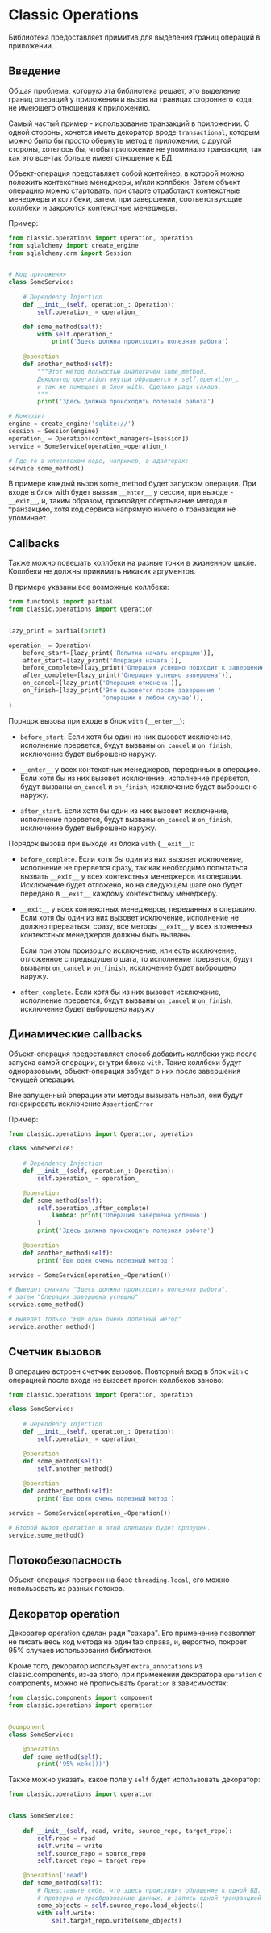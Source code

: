 # Classic Operations

Библиотека предоставляет примитив для выделения границ операций в приложении.

## Введение

Общая проблема, которую эта библиотека решает, это выделение границ операций
у приложения и вызов на границах стороннего кода, не имеющего отношения
к приложению.

Самый частый пример - использование транзакций в приложении. С одной стороны,
хочется иметь декоратор вроде `transactional`, которым можно было бы просто
обернуть метод в приложении, с другой стороны, хотелось бы, чтобы приложение 
не упоминало транзакции, так как это все-так больше имеет отношение к БД.

Объект-операция представляет собой контейнер, в которой можно положить
контекстные менеджеры, и/или коллбеки. Затем объект операцию можно стартовать,
при старте отработают контекстные менеджеры и коллбеки, затем, при завершении,
соответствующие коллбеки и закроются контекстные менеджеры.

Пример:

```python
from classic.operations import Operation, operation
from sqlalchemy import create_engine
from sqlalchemy.orm import Session


# Код приложения
class SomeService:
    
    # Dependency Injection
    def __init__(self, operation_: Operation):
        self.operation_ = operation_

    def some_method(self):
        with self.operation_:
            print('Здесь должна происходить полезная работа')
    
    @operation
    def another_method(self):
        """Этот метод полностью аналогичен some_method.
        Декоратор operation внутри обращается к self.operation_,
        и так же помещает в блок with. Сделано ради сахара.
        """
        print('Здесь должна происходить полезная работа')

# Композит
engine = create_engine('sqlite://')
session = Session(engine)
operation_ = Operation(context_managers=[session])
service = SomeService(operation_=operation_)

# Где-то в клиентском коде, например, в адаптерах:
service.some_method()
```

В примере каждый вызов some_method будет запуском операции. При входе в блок
with будет вызван `__enter__` у сессии, при выходе - `__exit__`, и, 
таким образом, произойдет обертывание метода в транзакцию, хотя код сервиса
напрямую ничего о транзакции не упоминает.

## Callbacks
Также можно повешать коллбеки на разные точки в жизненном цикле.
Коллбеки не должны принимать никаких аргументов.

В примере указаны все возможные коллбеки:

```python
from functools import partial
from classic.operations import Operation


lazy_print = partial(print)

operation_ = Operation(
    before_start=[lazy_print('Попытка начать операцию')],
    after_start=[lazy_print('Операция начата')],
    before_complete=[lazy_print('Операция успешно подходит к завершению')],
    after_complete=[lazy_print('Операция успешно завершена')],
    on_cancel=[lazy_print('Операция отменена')],
    on_finish=[lazy_print('Это вызовется после завершения '
                          'операции в любом случае')],
)
```

Порядок вызова при входе в блок `with` (`__enter__`):

- `before_start`. Если хотя бы один из них вызовет исключение, 
  исполнение прервется, будут вызваны `on_cancel` и `on_finish`, исключение
  будет выброшено наружу.

- `__enter__` у всех контекстных менеджеров, переданных в операцию. Если хотя бы 
  из них вызовет исключение, исполнение прервется, будут вызваны `on_cancel` и 
  `on_finish`, исключение будет выброшено наружу.

- `after_start`. Если хотя бы один из них вызовет исключение, 
  исполнение прервется, будут вызваны `on_cancel` и `on_finish`, исключение
  будет выброшено наружу.


Порядок вызова при выходе из блока `with` (`__exit__`):

- `before_complete`. Если хотя бы один из них вызовет исключение, исполнение 
  не прервется сразу, так как необходимо попытаться вызвать `__exit__` у всех 
  контекстных менеджеров из операции. Исключение будет отложено, но на 
  следующем шаге оно будет передано в `__exit__` каждому контекстному менеджеру.

- `__exit__` у всех контекстных менеджеров, переданных в операцию. Если хотя бы 
  один из них вызовет исключение, исполнение не должно прерваться, сразу, все
  методы `__exit__` у всех вложенных контекстных менеджеров должны быть вызваны. 

  Если при этом произошло исключение, или есть исключение, отложенное 
  с предыдущего шага, то исполнение прервется, будут вызваны `on_cancel` и 
  `on_finish`, исключение будет выброшено наружу.

- `after_complete`. Если хотя бы из них вызовет исключение, 
  исполнение прервется, будут вызваны `on_cancel` и `on_finish`, исключение будет
  выброшено наружу


## Динамические callbacks

Объект-операция предоставляет способ добавить коллбеки уже после запуска 
самой операции, внутри блока `with`. Такие коллбеки будут одноразовыми,
объект-операция забудет о них после завершения текущей операции. 

Вне запущенный операции эти методы вызывать нельзя, они будут генерировать
исключение `AssertionError`

Пример: 

```python
from classic.operations import Operation, operation

class SomeService:
    
    # Dependency Injection
    def __init__(self, operation_: Operation):
        self.operation_ = operation_

    @operation
    def some_method(self):
        self.operation_.after_complete(
            lambda: print('Операция завершена успешно')
        )
        print('Здесь должна происходить полезная работа')
    
    @operation
    def another_method(self):
        print('Еще один очень полезный метод')

service = SomeService(operation_=Operation())

# Выведет сначала "Здесь должна происходить полезная работа",
# затем "Операция завершена успешно"
service.some_method()

# Выведет только "Еще один очень полезный метод"
service.another_method()
```

## Счетчик вызовов

В операцию встроен счетчик вызовов. Повторный вход в блок `with` с операцией
после входа не вызовет прогон коллбеков заново:

```python
from classic.operations import Operation, operation

class SomeService:
    
    # Dependency Injection
    def __init__(self, operation_: Operation):
        self.operation_ = operation_

    @operation
    def some_method(self):
        self.another_method()
    
    @operation
    def another_method(self):
        print('Еще один очень полезный метод')

service = SomeService(operation_=Operation())

# Второй вызов operation в этой операции будет пропущен.
service.some_method()
```

## Потокобезопасность

Объект-операция построен на базе `threading.local`, его можно использовать из
разных потоков.

## Декоратор operation

Декоратор operation сделан ради "сахара". Его применение позволяет не писать 
весь код метода на один tab справа, и, вероятно, покроет 95% случаев
использования библиотеки.

Кроме того, декоратор использует `extra_annotations` из classic.components, из-за
этого, при применении декоратора `operation` с components, можно не прописывать
`Operation` в зависимостях:

```python
from classic.components import component
from classic.operations import operation


@component
class SomeService:

    @operation
    def some_method(self):
        print('95% кейс)))')
```

Также можно указать, какое поле у `self` будет использовать декоратор:
```python
from classic.operations import operation


class SomeService:
    
    def __init__(self, read, write, source_repo, target_repo):
        self.read = read
        self.write = write
        self.source_repo = source_repo
        self.target_repo = target_repo

    @operation('read')
    def some_method(self):
        # Представьте себе, что здесь происходит обращение к одной БД,
        # проверка и преобразование данных, и запись одной транзакцией в другую
        some_objects = self.source_repo.load_objects()
        with self.write:
            self.target_repo.write(some_objects)
```
